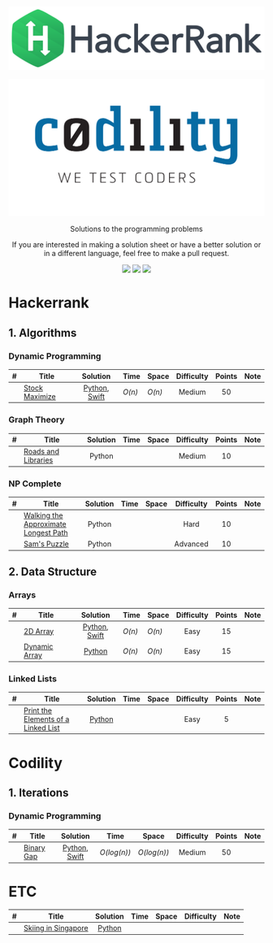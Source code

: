 <p align="center">
	<a href="https://www.hackerrank.com/marcosdeseul"><img src="images/hackerrank.png" ></a>
</p>
<p align="center">
	<a href="https://codility.com/programmers/"><img src="images/codility.png" ></a>
</p>
<p align="center">
    Solutions to the programming problems
</p>
<p align="center">
	If you are interested in making a solution sheet or have a better solution or in a different language, feel free to make a pull request.
</p>
<p align="center">
	<img src="https://img.shields.io/badge/Problems%20Solved-5-brightgreen.svg">
	<img src="https://img.shields.io/badge/Language-Python/Swift/Haskell-orange.svg">
	<img src="https://img.shields.io/badge/Latest%20Update-08/27/2017-brightgreen.svg">
</p>

# Hackerrank
## 1. Algorithms
### Dynamic Programming
| #  | Title           |  Solution       |  Time           | Space           | Difficulty    | Points          | Note
-----|---------------- |:---------------:| --------------- | --------------- |:-------------:|:---------------:| -----
|  |[Stock Maximize](https://www.hackerrank.com/challenges/stockmax)| [Python](hackerrank/stock-maximize/solution.py), [Swift](hackerrank/stock-maximize/solution.swift) | _O(n)_ | _O(n)_ | Medium | 50 | ||

### Graph Theory
| #  | Title           |  Solution       |  Time           | Space           | Difficulty    | Points          | Note
-----|---------------- |:---------------:| --------------- | --------------- |:-------------:|:---------------:| -----
|  |[Roads and Libraries](https://www.hackerrank.com/challenges/torque-and-development)| Python | | | Medium | 10 | ||

### NP Complete
| #  | Title           |  Solution       |  Time           | Space           | Difficulty    | Points          | Note
-----|---------------- |:---------------:| --------------- | --------------- |:-------------:|:---------------:| -----
|  |[Walking the Approximate Longest Path](https://www.hackerrank.com/challenges/walking-the-approximate-longest-path)| Python | | | Hard | 10 | ||
|  |[Sam's Puzzle](https://www.hackerrank.com/challenges/sams-puzzle)| Python | | | Advanced | 10 | ||

## 2. Data Structure 
### Arrays
| #  | Title           |  Solution       |  Time           | Space           | Difficulty    | Points          | Note
-----|---------------- |:---------------:| --------------- | --------------- |:-------------:|:---------------:| -----
|  |[2D Array](https://www.hackerrank.com/challenges/2d-array)| [Python](hackerrank/2d-array/solution.py), [Swift](hackerrank/2d-array/solution.swift) | _O(n)_ | _O(n)_ | Easy | 15 | ||
|  |[Dynamic Array](https://www.hackerrank.com/challenges/dynamic-array)| [Python](hackerrank/dynamic-array/solution.py) | _O(n)_ | _O(n)_ | Easy | 15 | ||

### Linked Lists 
| #  | Title           |  Solution       |  Time           | Space           | Difficulty    | Points          | Note
-----|---------------- |:---------------:| --------------- | --------------- |:-------------:|:---------------:| -----
|  |[Print the Elements of a Linked List](https://www.hackerrank.com/challenges/print-the-elements-of-a-linked-list)| [Python](hackerrank/print-the-elements-of-a-linked-list/solution.py) | | | Easy | 5 | ||


# Codility
## 1. Iterations
### Dynamic Programming
| #  | Title           |  Solution       |  Time           | Space           | Difficulty    | Points          | Note
-----|---------------- |:---------------:| --------------- | --------------- |:-------------:|:---------------:| -----
|  |[Binary Gap](https://codility.com/c/run/trainingBVEWHG-T8K)| [Python](codility/binary-gap/solution.py), [Swift](codility/binary-gap/solution.swift) | _O(log(n))_ | _O(log(n))_ | Medium | 50 | ||


# ETC
| #  | Title           |  Solution       |  Time           | Space           | Difficulty    | Note
-----|---------------- |:---------------:| --------------- | --------------- |:-------------:| -----
|  |[Skiing in Singapore](https://www.hackerrank.com/challenges/2d-array)| [Python](etc/skiing-in-singapore.ipynb) | | | | ||
